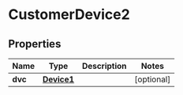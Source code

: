 

# CustomerDevice2

## Properties

Name | Type | Description | Notes
------------ | ------------- | ------------- | -------------
**dvc** | [**Device1**](Device1.md) |  |  [optional]



